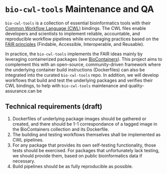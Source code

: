 `bio-cwl-tools` Maintenance and QA
==================================

`bio-cwl-tools` is a collection of essential bioinformatics tools with their
[Common Workflow Language (CWL)][cwl] bindings. The CWL files enable developers
and scientists to implement reliable, accountable, and reproducible workflow
pipelines while encouraging practices based on the [FAIR principles][fair]
(Findable, Accessible, Interoperable, and Reusable).

In practice, the `bio-cwl-tools` implements the FAIR ideas mainly by leveraging
containerized packages (see [BioContainers][bc]). This project aims to
complement this with an open-source, community-driven framework where the
underlying container build instructions (Dockerfiles) can also be integrated
into the curated `bio-cwl-tools` repo. In addition, we will develop workflows
that build and test the underlying packages and verifies their CWL bindings, to
help with `bio-cwl-tools` maintenance and quality-assurance.can be 

Technical requirements (draft)
------------------------------

1. Dockerfiles of underlying package images should be gathered or created, and
   there should be 1-1 correspondance of a tagged image in the BioContainers
   collection and its Dockerfile.
2. The building and testing workflows themselves shall be implemented as CWL
   pipelines.
3. For any package that provides its own self-testing functionality, those
   tests should be exercised. For packages that unfortunately lack testing, we
   should provide them, based on public bioinformatics data if necessary.
4. Build pipelines should be as fully reproducible as possible.


[bct]: https://github.com/common-workflow-library/bio-cwl-tools
[cwl]: https://www.commonwl.org/
[fair]: https://www.go-fair.org/fair-principles/
[bc]: https://biocontainers.pro/
